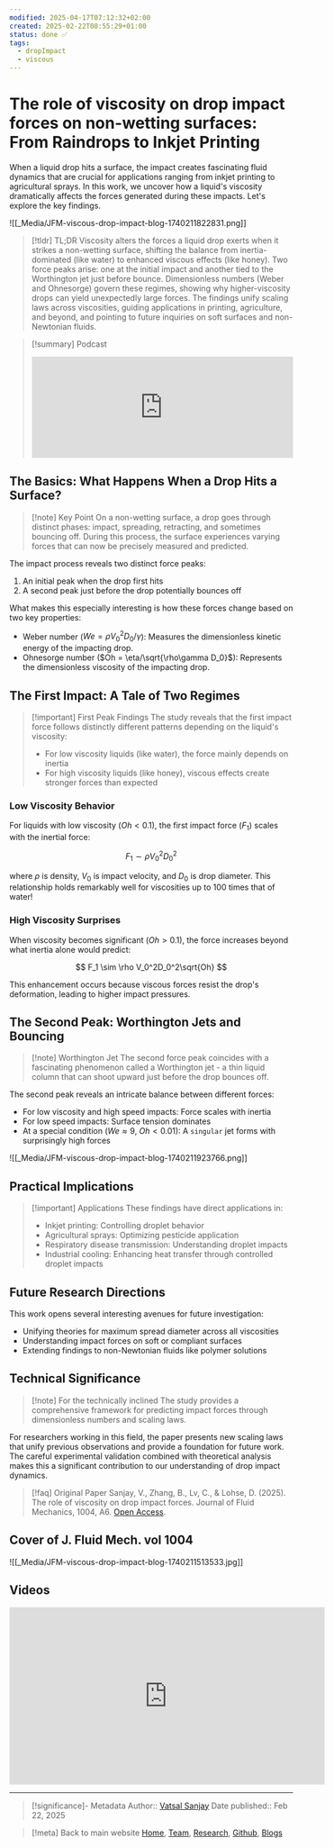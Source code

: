 ```yaml
---
modified: 2025-04-17T07:12:32+02:00
created: 2025-02-22T08:55:29+01:00
status: done ✅
tags:
  - dropImpact
  - viscous
---
```

# The role of viscosity on drop impact forces on non-wetting surfaces: From Raindrops to Inkjet Printing

When a liquid drop hits a surface, the impact creates fascinating fluid dynamics that are crucial for applications ranging from inkjet printing to agricultural sprays. In this work, we uncover how a liquid's viscosity dramatically affects the forces generated during these impacts. Let's explore the key findings.

![[_Media/JFM-viscous-drop-impact-blog-1740211822831.png]]

> [!tldr] TL;DR
> Viscosity alters the forces a liquid drop exerts when it strikes a non-wetting surface, shifting the balance from inertia-dominated (like water) to enhanced viscous effects (like honey). Two force peaks arise: one at the initial impact and another tied to the Worthington jet just before bounce. Dimensionless numbers (Weber and Ohnesorge) govern these regimes, showing why higher-viscosity drops can yield unexpectedly large forces. The findings unify scaling laws across viscosities, guiding applications in printing, agriculture, and beyond, and pointing to future inquiries on soft surfaces and non-Newtonian fluids.

> [!summary] Podcast
> <iframe width="100%" height="180" frameborder="no" scrolling="no" seamless="" src="https://share.transistor.fm/e/8b61d47a?color=FFFFFF&background=30343C"></iframe>

## The Basics: What Happens When a Drop Hits a Surface?

> [!note] Key Point
> On a non-wetting surface, a drop goes through distinct phases: impact, spreading, retracting, and sometimes bouncing off. During this process, the surface experiences varying forces that can now be precisely measured and predicted.

The impact process reveals two distinct force peaks:
1. An initial peak when the drop first hits
2. A second peak just before the drop potentially bounces off

What makes this especially interesting is how these forces change based on two key properties:
- Weber number ($We = \rho V_0^2D_0/\gamma$): Measures the dimensionless kinetic energy of the impacting drop.
- Ohnesorge number ($Oh = \eta/\sqrt{\rho\gamma D_0}$): Represents the dimensionless viscosity of the impacting drop.

## The First Impact: A Tale of Two Regimes

> [!important] First Peak Findings
> The study reveals that the first impact force follows distinctly different patterns depending on the liquid's viscosity:
> - For low viscosity liquids (like water), the force mainly depends on inertia
> - For high viscosity liquids (like honey), viscous effects create stronger forces than expected

### Low Viscosity Behavior
For liquids with low viscosity ($Oh < 0.1$), the first impact force ($F_1$) scales with the inertial force:

$$
F_1 \sim \rho V_0^2D_0^2
$$

where $\rho$ is density, $V_0$ is impact velocity, and $D_0$ is drop diameter. This relationship holds remarkably well for viscosities up to 100 times that of water!
### High Viscosity Surprises
When viscosity becomes significant ($Oh > 0.1$), the force increases beyond what inertia alone would predict:

$$
F_1 \sim \rho V_0^2D_0^2\sqrt{Oh}
$$

This enhancement occurs because viscous forces resist the drop's deformation, leading to higher impact pressures.

## The Second Peak: Worthington Jets and Bouncing

> [!note] Worthington Jet
> The second force peak coincides with a fascinating phenomenon called a Worthington jet - a thin liquid column that can shoot upward just before the drop bounces off.

The second peak reveals an intricate balance between different forces:
- For low viscosity and high speed impacts: Force scales with inertia
- For low speed impacts: Surface tension dominates
- At a special condition ($We \approx 9$, $Oh < 0.01$): A `singular` jet forms with surprisingly high forces

![[_Media/JFM-viscous-drop-impact-blog-1740211923766.png]]
## Practical Implications

> [!important] Applications
> These findings have direct applications in:
> - Inkjet printing: Controlling droplet behavior
> - Agricultural sprays: Optimizing pesticide application
> - Respiratory disease transmission: Understanding droplet impacts
> - Industrial cooling: Enhancing heat transfer through controlled droplet impacts

## Future Research Directions

This work opens several interesting avenues for future investigation:
- Unifying theories for maximum spread diameter across all viscosities
- Understanding impact forces on soft or compliant surfaces
- Extending findings to non-Newtonian fluids like polymer solutions

## Technical Significance

> [!note] For the technically inclined
> The study provides a comprehensive framework for predicting impact forces through dimensionless numbers and scaling laws.

For researchers working in this field, the paper presents new scaling laws that unify previous observations and provide a foundation for future work. The careful experimental validation combined with theoretical analysis makes this a significant contribution to our understanding of drop impact dynamics.

> [!faq] Original Paper
> Sanjay, V., Zhang, B., Lv, C., & Lohse, D. (2025). The role of viscosity on drop impact forces. Journal of Fluid Mechanics, 1004, A6. [Open Access](https://doi.org/10.1017/jfm.2024.982). 

## Cover of J. Fluid Mech. vol 1004

![[_Media/JFM-viscous-drop-impact-blog-1740211513533.jpg]]

## Videos

<div style="text-align: center;">
    <iframe width="560" height="315" src="https://www.youtube-nocookie.com/embed/videoseries?si=QMxaPdi_C66h2dC4&amp;list=PLf5C5HCrvhLH8BwyeMSusdvyFmQYGP2qt" 
        title="YouTube video player" frameborder="0" 
        allow="accelerometer; autoplay; clipboard-write; encrypted-media; gyroscope; picture-in-picture; web-share" 
        referrerpolicy="strict-origin-when-cross-origin" allowfullscreen>
    </iframe>
</div>

---

> [!significance]- Metadata
> Author:: [Vatsal Sanjay](https://vatsalsanjay.com)
> Date published:: Feb 22, 2025

> [!meta] Back to main website
> [Home](https://comphy-lab.org/), [Team](https://comphy-lab.org/team), [Research](https://comphy-lab.org/research), [Github](https://github.com/comphy-lab), [Blogs](https://blogs.comphy-lab.org)